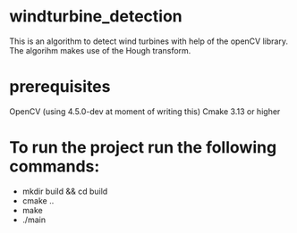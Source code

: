 # windturbine_detection
This is an algorithm to detect wind turbines with help of the openCV library.
The algorihm makes use of the Hough transform.

# prerequisites
OpenCV (using 4.5.0-dev at moment of writing this)
Cmake 3.13 or higher

# To run the project run the following commands:
- mkdir build && cd build
- cmake ..
- make
- ./main
